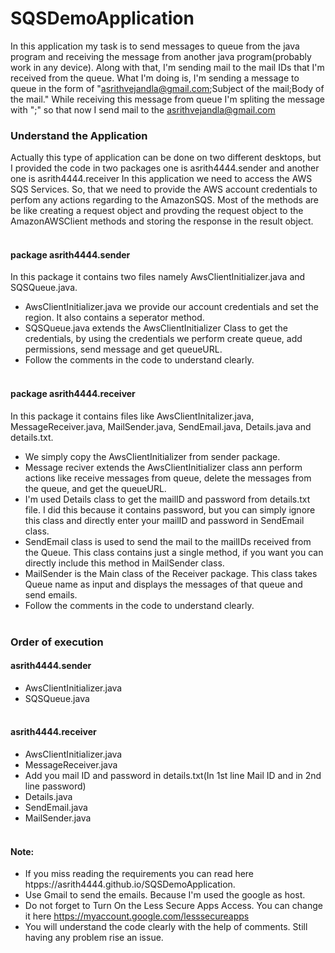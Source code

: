 # SQSDemoApplication
In this application my task is to send messages to queue from the java program and receiving the message from another java program(probably work in any device). 
Along with that, I'm sending mail to the mail IDs that I'm received from the queue.
What I'm doing is, 
I'm sending a message to queue in the form of "asrithvejandla@gmail.com;Subject of the mail;Body of the mail."
While receiving this message from queue I'm spliting the message with ";" so that now I send mail to the asrithvejandla@gmail.com

### Understand the Application
Actually this type of application can be done on two different desktops, but I provided the code in two packages one is asrith4444.sender and another one is asrith4444.receiver
In this application we need to access the AWS SQS Services. So, that we need to provide the AWS account credentials to perfom any actions regarding to the AmazonSQS.
Most of the methods are be like creating a request object and provding the request object to the AmazonAWSClient methods and storing the response in the result object.<br/><br/>

#### package asrith4444.sender
In this package it contains two files namely AwsClientInitializer.java and SQSQueue.java.
- AwsClientInitializer.java we provide our account credentials and set the region. It also contains a seperator method.
- SQSQueue.java extends the AwsClientInitializer Class to get the credentials, by using the credentials we perform create queue, add permissions, send message and get queueURL.
- Follow the comments in the code to understand clearly.<br/><br/>

#### package asrith4444.receiver
In this package it contains files like AwsClientInitalizer.java, MessageReceiver.java, MailSender.java, SendEmail.java, Details.java and details.txt.
- We simply copy the AwsClientInitializer from sender package.
- Message reciver extends the AwsClientInitializer class ann perform actions like receive messages from queue, delete the messages from the queue, and get the queueURL.
- I'm used Details class to get the mailID and password from details.txt file. I did this because it contains password, but you can simply ignore this class and directly enter your mailID and password in SendEmail class.
- SendEmail class is used to send the mail to the mailIDs received from the Queue. This class contains just a single method, if you want you can directly include this method in MailSender class.
- MailSender is the Main class of the Receiver package. This class takes Queue name as input and displays the messages of that queue and send emails.
- Follow the comments in the code to understand clearly.<br/><br/>

### Order of execution

#### asrith4444.sender
- AwsClientInitializer.java
- SQSQueue.java<br/><br/>

#### asrith4444.receiver
- AwsClientInitializer.java<br/>
- MessageReceiver.java<br/>
- Add you mail ID and password in details.txt(In 1st line Mail ID and in 2nd line password)<br/>
- Details.java<br/>
- SendEmail.java<br/>
- MailSender.java<br/><br/>

#### Note:
- If you miss reading the requirements you can read here htpps://asrith4444.github.io/SQSDemoApplication.<br/>
- Use Gmail to send the emails. Because I'm used the google as host.<br/>
- Do not forget to Turn On the Less Secure Apps Access. You can change it here https://myaccount.google.com/lesssecureapps<br/>
- You will understand the code clearly with the help of comments. Still having any problem rise an issue.

